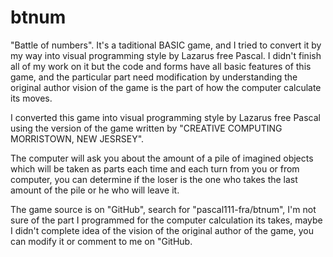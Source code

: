# btnum
"Battle of numbers".
It's a taditional BASIC game, and I tried to convert it by my way into visual programming style by Lazarus free Pascal. I didn't finish all of my work
on it but the code and forms have all basic features of this game, and the particular part need modification by understanding the original author vision of the game
is the part of how the computer calculate its moves.

I converted this game into visual programming style by Lazarus free Pascal using the version of the game written by "CREATIVE COMPUTING MORRISTOWN, NEW JESRSEY".

The computer will ask you about the amount of a pile of imagined objects which will be taken as parts each time and each turn from you or from computer, you can determine if the loser is the one who takes the last amount of the pile or he who will leave it.

The game source is on "GitHub", search for "pascal111-fra/btnum", I'm not sure of the part I programmed for the computer calculation its takes, maybe I didn't complete idea of the vision of the original author of the game, you can modify it or comment to me on "GitHub. 
